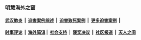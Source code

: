 
### 明慧海外之窗

####  [武汉肺炎](indexes/365.md?t=05281801) &nbsp;|&nbsp;  [迫害案例综述](indexes/328.md?t=05281801) &nbsp;|&nbsp; [迫害致死案例](indexes/277.md?t=05281801)  &nbsp;|&nbsp; [更多迫害案例](indexes/81.md?t=05281801)  &nbsp;|&nbsp; 
####  [时事评论](indexes/19.md?t=05281801) &nbsp;|&nbsp; [海外简讯](indexes/245.md?t=05281801)&nbsp;|&nbsp;  [社会支持](indexes/140.md?t=05281801) &nbsp;|&nbsp; [褒奖决议](indexes/282.md?t=05281801) &nbsp;|&nbsp; [社区报道](indexes/91.md?t=05281801)  &nbsp;|&nbsp; [天人之间](indexes/78.md?t=05281801) 

